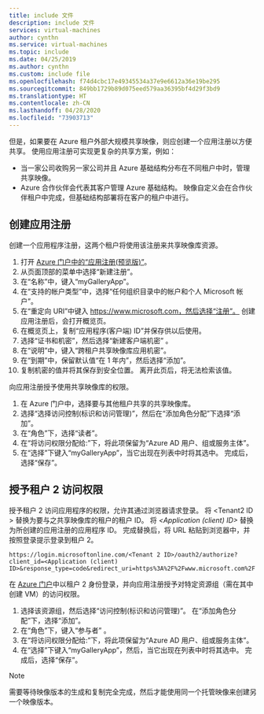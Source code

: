 ```yaml
---
title: include 文件
description: include 文件
services: virtual-machines
author: cynthn
ms.service: virtual-machines
ms.topic: include
ms.date: 04/25/2019
ms.author: cynthn
ms.custom: include file
ms.openlocfilehash: f74d4cbc17e49345534a37e9e6612a36e19be295
ms.sourcegitcommit: 849bb1729b89d075eed579aa36395bf4d29f3bd9
ms.translationtype: HT
ms.contentlocale: zh-CN
ms.lasthandoff: 04/28/2020
ms.locfileid: "73903713"
---
```

但是，如果要在 Azure 租户外部大规模共享映像，则应创建一个应用注册以方便共享。  使用应用注册可实现更复杂的共享方案，例如： 

* 当一家公司收购另一家公司并且 Azure 基础结构分布在不同租户中时，管理共享映像。 
* Azure 合作伙伴会代表其客户管理 Azure 基础结构。 映像自定义会在合作伙伴租户中完成，但基础结构部署将在客户的租户中进行。 


## <a name="create-the-app-registration"></a>创建应用注册

创建一个应用程序注册，这两个租户将使用该注册来共享映像库资源。
1. 打开 [Azure 门户中的“应用注册(预览版)”](https://ms.portal.azure.com/#blade/Microsoft_AAD_RegisteredApps/ApplicationsListBlade/quickStartType//sourceType/)。    
1. 从页面顶部的菜单中选择“新建注册”。
1. 在“名称”中，键入“myGalleryApp”。
1. 在“支持的帐户类型”中，选择“任何组织目录中的帐户和个人 Microsoft 帐户”。 
1. 在“重定向 URI”中键入 https://www.microsoft.com，然后选择“注册”。 创建应用注册后，会打开概览页。
1. 在概览页上，复制“应用程序(客户端) ID”并保存供以后使用。   
1. 选择“证书和机密”，然后选择“新建客户端机密” 。
1. 在“说明”中，键入“跨租户共享映像库应用机密”。
1. 在“到期”中，保留默认值“在 1 年内”，然后选择“添加”。
1. 复制机密的值并将其保存到安全位置。 离开此页后，将无法检索该值。


向应用注册授予使用共享映像库的权限。
1. 在 Azure 门户中，选择要与其他租户共享的共享映像库。
1. 选择“选择访问控制(标识和访问管理)”，然后在“添加角色分配”下选择“添加”。 
1. 在“角色”下，选择“读者”。
1. 在“将访问权限分配给:”下，将此项保留为“Azure AD 用户、组或服务主体”。
1. 在“选择”下键入“myGalleryApp”，当它出现在列表中时将其选中。 完成后，选择“保存”。


## <a name="give-tenant-2-access"></a>授予租户 2 访问权限

授予租户 2 访问应用程序的权限，允许其通过浏览器请求登录。 将 \<Tenant2 ID > 替换为要与之共享映像库的租户的租户 ID。 将 *\<Application (client) ID>* 替换为所创建的应用注册的应用程序 ID。 完成替换后，将 URL 粘贴到浏览器中，并按照登录提示登录到租户 2。

```
https://login.microsoftonline.com/<Tenant 2 ID>/oauth2/authorize?client_id=<Application (client) ID>&response_type=code&redirect_uri=https%3A%2F%2Fwww.microsoft.com%2F 
```

在 [Azure 门户](https://portal.azure.com)中以租户 2 身份登录，并向应用注册授予对特定资源组（需在其中创建 VM）的访问权限。

1. 选择该资源组，然后选择“访问控制(标识和访问管理)”。 在“添加角色分配”下，选择“添加”。 
1. 在“角色”下，键入“参与者” 。
1. 在“将访问权限分配给:”下，将此项保留为“Azure AD 用户、组或服务主体”。
1. 在“选择”下键入“myGalleryApp”，然后，当它出现在列表中时将其选中。 完成后，选择“保存”。

> [!NOTE]
> 需要等待映像版本的生成和复制完全完成，然后才能使用同一个托管映像来创建另一个映像版本。

